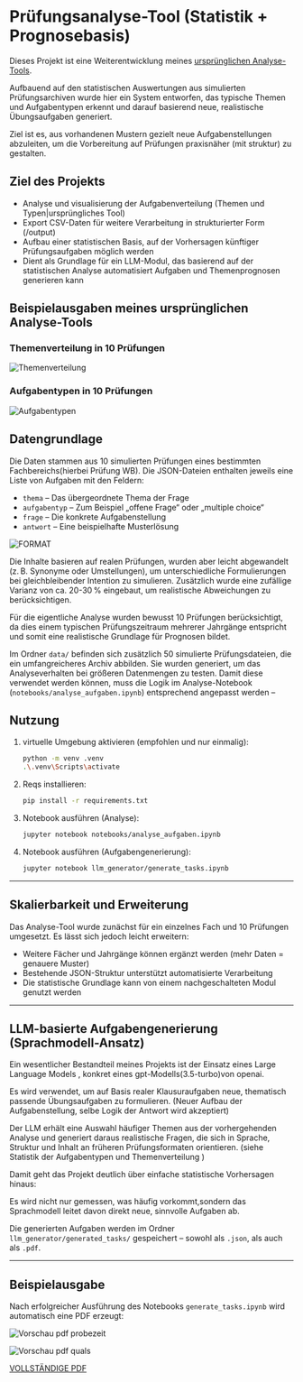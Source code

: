 # Prüfungsanalyse-Tool (Statistik + Prognosebasis)

Dieses Projekt ist eine Weiterentwicklung meines [ursprünglichen Analyse-Tools](https://github.com/eneav/Statistikbasierte-Pruefungsprognose).

Aufbauend auf den statistischen Auswertungen aus simulierten Prüfungsarchiven wurde hier ein System entworfen, 
das typische Themen und Aufgabentypen erkennt und darauf basierend neue, realistische Übungsaufgaben generiert. 

Ziel ist es, aus vorhandenen Mustern gezielt neue Aufgabenstellungen abzuleiten, um die Vorbereitung auf Prüfungen praxisnäher (mit struktur) zu gestalten.

## Ziel des Projekts

- Analyse und visualisierung der Aufgabenverteilung (Themen und Typen|ursprüngliches Tool)
- Export CSV-Daten für weitere Verarbeitung in strukturierter Form (/output)
- Aufbau einer statistischen Basis, auf der Vorhersagen künftiger Prüfungsaufgaben möglich werden 
- Dient als Grundlage für ein LLM-Modul, das basierend auf der statistischen Analyse automatisiert Aufgaben und Themenprognosen generieren kann


## Beispielausgaben meines ursprünglichen Analyse-Tools

### Themenverteilung in 10 Prüfungen
![Themenverteilung](references/StatistikThemenvereteilung.png)

### Aufgabentypen in 10 Prüfungen
![Aufgabentypen](references/StatistikAufgabentypen.png)

## Datengrundlage

Die Daten stammen aus 10 simulierten Prüfungen eines bestimmten Fachbereichs(hierbei Prüfung WB). Die JSON-Dateien enthalten jeweils eine Liste von Aufgaben mit den Feldern:

- `thema` – Das übergeordnete Thema der Frage  
- `aufgabentyp` – Zum Beispiel „offene Frage“ oder „multiple choice“  
- `frage` – Die konkrete Aufgabenstellung  
- `antwort` – Eine beispielhafte Musterlösung  

![FORMAT](references/datenformatJSON.PNG)

Die Inhalte basieren auf realen Prüfungen, wurden aber leicht abgewandelt (z. B. Synonyme oder Umstellungen), um unterschiedliche Formulierungen bei gleichbleibender Intention zu simulieren. Zusätzlich wurde eine zufällige Varianz von ca. 20-30 % eingebaut, um realistische Abweichungen zu berücksichtigen.

Für die eigentliche Analyse wurden bewusst 10 Prüfungen berücksichtigt, da dies einem typischen Prüfungszeitraum mehrerer Jahrgänge entspricht und somit eine realistische Grundlage für Prognosen bildet.

Im Ordner `data/` befinden sich zusätzlich 50 simulierte Prüfungsdateien, die ein umfangreicheres Archiv abbilden. Sie wurden generiert, um das Analyseverhalten bei größeren Datenmengen zu testen. Damit diese verwendet werden können, muss die Logik im Analyse-Notebook (`notebooks/analyse_aufgaben.ipynb`) entsprechend angepasst werden –


## Nutzung 

1. virtuelle Umgebung aktivieren (empfohlen und nur einmalig):
    ```bash
    python -m venv .venv
    .\.venv\Scripts\activate
    ```

2. Reqs installieren:
    ```bash
    pip install -r requirements.txt
    ```

3. Notebook ausführen (Analyse):
    ```bash
    jupyter notebook notebooks/analyse_aufgaben.ipynb
    ```

4. Notebook ausführen (Aufgabengenerierung):
    ```bash
    jupyter notebook llm_generator/generate_tasks.ipynb
    ```

---


## Skalierbarkeit und Erweiterung

Das Analyse-Tool wurde zunächst für ein einzelnes Fach und 10 Prüfungen umgesetzt. Es lässt sich jedoch leicht erweitern:

- Weitere Fächer und Jahrgänge können ergänzt werden (mehr Daten = genauere Muster)
- Bestehende JSON-Struktur unterstützt automatisierte Verarbeitung
- Die statistische Grundlage kann von einem nachgeschalteten Modul genutzt werden

---

## LLM-basierte Aufgabengenerierung (Sprachmodell-Ansatz)

Ein wesentlicher Bestandteil meines Projekts ist der Einsatz eines Large Language Models , konkret eines gpt-Modells(3.5-turbo)von openai. 

Es wird verwendet, um auf Basis realer Klausuraufgaben neue, thematisch passende Übungsaufgaben zu formulieren. (Neuer Aufbau der Aufgabenstellung, selbe Logik der Antwort wird akzeptiert)

Der LLM erhält eine Auswahl häufiger Themen aus der vorhergehenden Analyse und generiert daraus realistische Fragen, 
die sich in Sprache, Struktur und Inhalt an früheren Prüfungsformaten orientieren. (siehe Statistik der Aufgabentypen und Themenverteilung )

Damit geht das Projekt deutlich über einfache statistische Vorhersagen hinaus: 

Es wird nicht nur gemessen, was häufig vorkommt,sondern das Sprachmodell leitet davon direkt neue, sinnvolle Aufgaben ab.

Die generierten Aufgaben werden im Ordner `llm_generator/generated_tasks/` gespeichert – sowohl als `.json`, als auch als `.pdf`.

---

## Beispielausgabe 

Nach erfolgreicher Ausführung des Notebooks `generate_tasks.ipynb` wird automatisch eine PDF erzeugt:


![Vorschau pdf probezeit](references/probezeitPDF.png)

![Vorschau pdf quals](references/qualifikationPDF.png)




[VOLLSTÄNDIGE PDF](references\beispielausgabe.pdf)